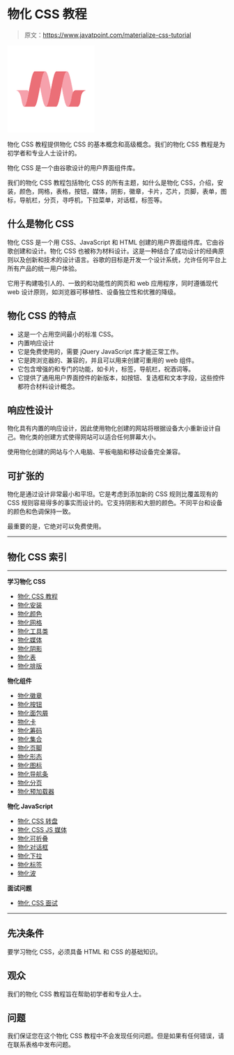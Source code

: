 # 物化 CSS 教程

> 原文：<https://www.javatpoint.com/materialize-css-tutorial>

![Materialize CSS Tutorial](img/8ba175141f4ad7c42fce59b9b852e665.png)

物化 CSS 教程提供物化 CSS 的基本概念和高级概念。我们的物化 CSS 教程是为初学者和专业人士设计的。

物化 CSS 是一个由谷歌设计的用户界面组件库。

我们的物化 CSS 教程包括物化 CSS 的所有主题，如什么是物化 CSS，介绍，安装，颜色，网格，表格，按钮，媒体，阴影，徽章，卡片，芯片，页脚，表单，图标，导航栏，分页，寻呼机，下拉菜单，对话框，标签等。

## 什么是物化 CSS

物化 CSS 是一个用 CSS、JavaScript 和 HTML 创建的用户界面组件库。它由谷歌创建和设计。物化 CSS 也被称为材料设计。这是一种结合了成功设计的经典原则以及创新和技术的设计语言。谷歌的目标是开发一个设计系统，允许任何平台上所有产品的统一用户体验。

它用于构建吸引人的、一致的和功能性的网页和 web 应用程序，同时遵循现代 web 设计原则，如浏览器可移植性、设备独立性和优雅的降级。

## 物化 CSS 的特点

*   这是一个占用空间最小的标准 CSS。
*   内置响应设计
*   它是免费使用的，需要 jQuery JavaScript 库才能正常工作。
*   它是跨浏览器的、兼容的，并且可以用来创建可重用的 web 组件。
*   它包含增强的和专门的功能，如卡片，标签，导航栏，祝酒词等。
*   它提供了通用用户界面控件的新版本，如按钮、复选框和文本字段，这些控件都符合材料设计概念。

## 响应性设计

物化具有内置的响应设计，因此使用物化创建的网站将根据设备大小重新设计自己。物化类的创建方式使得网站可以适合任何屏幕大小。

使用物化创建的网站与个人电脑、平板电脑和移动设备完全兼容。

## 可扩张的

物化是通过设计非常最小和平坦。它是考虑到添加新的 CSS 规则比覆盖现有的 CSS 规则容易得多的事实而设计的。它支持阴影和大胆的颜色。不同平台和设备的颜色和色调保持一致。

最重要的是，它绝对可以免费使用。

* * *

## 物化 CSS 索引

* * *

**学习物化 CSS**

*   [物化 CSS 教程](materialize-css-tutorial)
*   [物化安装](materialize-css-installation)
*   [物化颜色](materialize-css-colors)
*   [物化网格](materialize-css-grids)
*   [物化工具类](materialize-css-utility-classes)
*   [物化媒体](materialize-css-media)
*   [物化阴影](materialize-css-shadows)
*   [物化表](materialize-css-tables)
*   [物化排版](materialize-css-typography)

**物化组件**

*   [物化徽章](materialize-css-badges)
*   [物化按钮](materialize-css-buttons)
*   [物化面包屑](materialize-css-breadcrumb)
*   [物化卡](materialize-css-cards)
*   [物化筹码](materialize-css-chips)
*   [物化集合](materialize-css-collections)
*   [物化页脚](materialize-css-footer)
*   [物化形态](materialize-css-form)
*   [物化图标](materialize-css-icons)
*   [物化导航条](materialize-css-navbar)
*   [物化分页](materialize-css-pagination)
*   [物化预加载器](materialize-css-preloader)

**物化 JavaScript**

*   [物化 CSS 转盘](materialize-css-carousel)
*   [物化 CSS JS 媒体](materialize-css-js-media)
*   [物化可折叠](materialize-css-collapsible)
*   [物化对话框](materialize-css-dialogs)
*   [物化下拉](materialize-css-dropdowns)
*   [物化标签](materialize-css-tabs)
*   [物化波](materialize-css-waves)

**面试问题**

*   [物化 CSS 面试](materialize-css-interview-questions)

* * *

## 先决条件

要学习物化 CSS，必须具备 HTML 和 CSS 的基础知识。

## 观众

我们的物化 CSS 教程旨在帮助初学者和专业人士。

## 问题

我们保证您在这个物化 CSS 教程中不会发现任何问题。但是如果有任何错误，请在联系表格中发布问题。